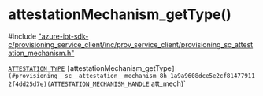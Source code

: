# attestationMechanism_getType()

\#include ["azure-iot-sdk-c/provisioning_service_client/inc/prov_service_client/provisioning_sc_attestation_mechanism.h"](../iot-c-ref-provisioning-sc-attestation-mechanism-h.md)  

[`ATTESTATION_TYPE`](#provisioning__sc__attestation__mechanism_8h_1a48a04269fd3dcfeeb6523c937b3b8760) `[`attestationMechanism_getType`](#provisioning__sc__attestation__mechanism_8h_1a9a9608dce5e2cf814779112f4dd25d7e)(`[`ATTESTATION_MECHANISM_HANDLE`](#provisioning__sc__attestation__mechanism_8h_1adba99be7269bb68c4f8d2687bd4992b8) att_mech)`

